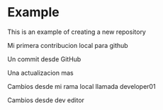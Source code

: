 # Example

This is an example of creating a new repository

Mi primera contribucion local para github

Un commit desde GitHub

Una actualizacion mas

Cambios desde mi rama local llamada developer01

Cambios desde dev editor
